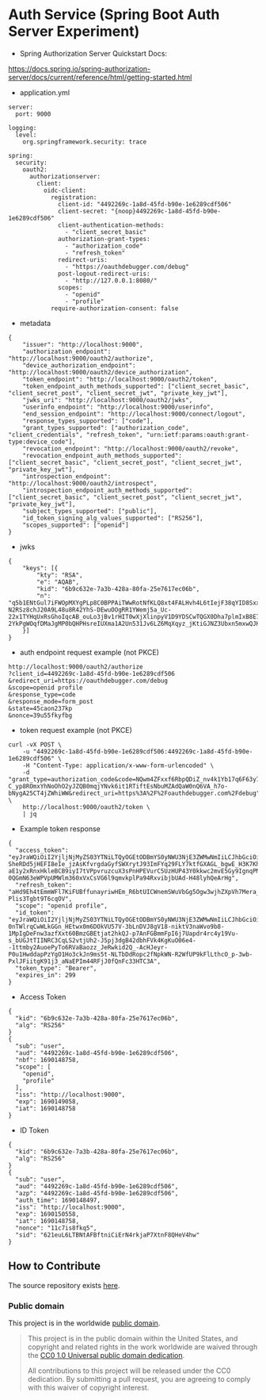 # Auth Service (Spring Boot Auth Server Experiment)

- Spring Authorization Server Quickstart Docs:

https://docs.spring.io/spring-authorization-server/docs/current/reference/html/getting-started.html

- application.yml

```TEXT
server:
  port: 9000

logging:
  level:
    org.springframework.security: trace

spring:
  security:
    oauth2:
      authorizationserver:
        client:
          oidc-client:
            registration:
              client-id: "4492269c-1a8d-45fd-b90e-1e6289cdf506"
              client-secret: "{noop}4492269c-1a8d-45fd-b90e-1e6289cdf506"
              client-authentication-methods:
                - "client_secret_basic"
              authorization-grant-types:
                - "authorization_code"
                - "refresh_token"
              redirect-uris:
                - "https://oauthdebugger.com/debug"
              post-logout-redirect-uris:
                - "http://127.0.0.1:8080/"
              scopes:
                - "openid"
                - "profile"
            require-authorization-consent: false
```

- metadata

```TEXT
{
	"issuer": "http://localhost:9000",
	"authorization_endpoint": "http://localhost:9000/oauth2/authorize",
	"device_authorization_endpoint": "http://localhost:9000/oauth2/device_authorization",
	"token_endpoint": "http://localhost:9000/oauth2/token",
	"token_endpoint_auth_methods_supported": ["client_secret_basic", "client_secret_post", "client_secret_jwt", "private_key_jwt"],
	"jwks_uri": "http://localhost:9000/oauth2/jwks",
	"userinfo_endpoint": "http://localhost:9000/userinfo",
	"end_session_endpoint": "http://localhost:9000/connect/logout",
	"response_types_supported": ["code"],
	"grant_types_supported": ["authorization_code", "client_credentials", "refresh_token", "urn:ietf:params:oauth:grant-type:device_code"],
	"revocation_endpoint": "http://localhost:9000/oauth2/revoke",
	"revocation_endpoint_auth_methods_supported": ["client_secret_basic", "client_secret_post", "client_secret_jwt", "private_key_jwt"],
	"introspection_endpoint": "http://localhost:9000/oauth2/introspect",
	"introspection_endpoint_auth_methods_supported": ["client_secret_basic", "client_secret_post", "client_secret_jwt", "private_key_jwt"],
	"subject_types_supported": ["public"],
	"id_token_signing_alg_values_supported": ["RS256"],
	"scopes_supported": ["openid"]
}
```

- jwks

```TEXT
{
	"keys": [{
		"kty": "RSA",
		"e": "AQAB",
		"kid": "6b9c632e-7a3b-428a-80fa-25e7617ec06b",
		"n": "q5b1ENtGul7iFWOpMXYgPLp8C0BPPAiTWwRotNfKLQ8xt4FALHvh4L6tIejF38qYID8SxxA0SOnK0nZRcqTrRLc-N2RSz8chJ20A9L48u8R42YhS-DEwuOOgRR1YWemj5a_Uc-22x1TYHqUxRsGhoIqcAB_ouLo3jBv1rHIT0wXjXlinpyV1D9YDSCwTQGX0Dha7plmIxB8E7aT_sdpMzyh4nZalw2xpRqhUv-2YkPgWOqfDMaJgMP0bQHPHsreIUXma1A2Un531Jv6LZ6MqXqyz_jKtiGJNZ3Ubxn5mxwQJKg8ssldrOSy1dkh3OsDorhcx8sfJJo8irpg1AM3zyw"
	}]
}
```

- auth endpoint request example (not PKCE)

```TEXT
http://localhost:9000/oauth2/authorize
?client_id=4492269c-1a8d-45fd-b90e-1e6289cdf506
&redirect_uri=https://oauthdebugger.com/debug
&scope=openid profile
&response_type=code
&response_mode=form_post
&state=45caon237kp
&nonce=39u55fkyfbg
```

- token request example (not PKCE)

```TEXT
curl -vX POST \
    -u "4492269c-1a8d-45fd-b90e-1e6289cdf506:4492269c-1a8d-45fd-b90e-1e6289cdf506" \
    -H "Content-Type: application/x-www-form-urlencoded" \
    -d "grant_type=authorization_code&code=NQwm4ZFxxf6RbpQDiZ_nv4k1Yb17q6F63y7IRZH1m7_rNZqx-C_yp8ROmxYhNoOhO2yJZQB0mqjYNvk6it1RTiftEsNbuMZAdQaW0nQ6VA_h7o-bNygA25CT4jZWhiWW&redirect_uri=https%3A%2F%2Foauthdebugger.com%2Fdebug" \
    http://localhost:9000/oauth2/token \
    | jq
```

- Example token response

```TEXT
{
  "access_token": "eyJraWQiOiI2YjljNjMyZS03YTNiLTQyOGEtODBmYS0yNWU3NjE3ZWMwNmIiLCJhbGciOiJSUzI1NiJ9.eyJzdWIiOiJ1c2VyIiwiYXVkIjoiNDQ5MjI2OWMtMWE4ZC00NWZkLWI5MGUtMWU2Mjg5Y2RmNTA2IiwibmJmIjoxNjkwMTQ4NzU4LCJzY29wZSI6WyJvcGVuaWQiLCJwcm9maWxlIl0sImlzcyI6Imh0dHA6Ly9sb2NhbGhvc3Q6OTAwMCIsImV4cCI6MTY5MDE0OTA1OCwiaWF0IjoxNjkwMTQ4NzU4fQ.SHUue-SheRDd5jHEFI8eIe_jzAsKfvrgdaGyfSWXrytJ93ImFYq29FLY7ktfGXAGL_bgwE_H3K7Kh7pw7SFEP_fNIxHhoMpDvyHtBeQHF5gyxNdahJOpBXrVDiswzxi7YiYWuiapmhBHVVy2yRWvKKlLArTfsic5yLJIEwYpxQed76x0C97AOvfOmhK3FbK4mIFwkWiKcl1-aE1y2xRnxHkleBCB9iyI7tVPpvruzcuX3sPnHPEVurC5UzHUP43Y0kkwc2mvE5Gy9IgnqPMH7a-0QGmN63eWPVpUMWlm360xVxCsVG6l9qmvkplPa94RxvibjbUAd-H48lyhQeArHg",
  "refresh_token": "aHd9Eh4tEmmWFl7KiFUBffunayriwHEm_R6btUICWnemSWuVbGg5Ogw3wjhZXpVh7Mera_PeZe201Jyc7cAmd2HVGfWYA_0uzuARpDr0B6dvRDy-Plis3Tgbt9T6cqOV",
  "scope": "openid profile",
  "id_token": "eyJraWQiOiI2YjljNjMyZS03YTNiLTQyOGEtODBmYS0yNWU3NjE3ZWMwNmIiLCJhbGciOiJSUzI1NiJ9.eyJzdWIiOiJ1c2VyIiwiYXVkIjoiNDQ5MjI2OWMtMWE4ZC00NWZkLWI5MGUtMWU2Mjg5Y2RmNTA2IiwiYXpwIjoiNDQ5MjI2OWMtMWE4ZC00NWZkLWI5MGUtMWU2Mjg5Y2RmNTA2IiwiYXV0aF90aW1lIjoxNjkwMTQ4NDk3LCJpc3MiOiJodHRwOi8vbG9jYWxob3N0OjkwMDAiLCJleHAiOjE2OTAxNTA1NTgsImlhdCI6MTY5MDE0ODc1OCwibm9uY2UiOiIxMWM3aXM4ZmtxNSIsInNpZCI6IjYyMWV1TDZMVEJOdEFGQmZ0bmlDaUVyTjRya2phUDdYdG5GOFFIZVY0aHcifQ.flrn5xJ-0nTWlrqCwWLkGGn_HEtwx0m6DOkVU57V-3bLnDVJ8gV18-niktV3naWvo9b8-1MpIgDeFnw3azfXxt60BmzGBEtjat2hkQJ-p7AnFGBmmFpI6j7Uapdr4rc4y19Vu-s_bUGJtTIINRC3CqLS2vtjUh2-J5pj3dgB42dbhFVk4KgKuO06e4--1ttmby2AuoePyTo6RVaBaozz_JeRwkid2Q_-AcHJeyr-P0u1HwddapPzYgO1Ho3ckJn9ms5t-NLTbDdRopc2fNpkWN-R2WfUP9kFlLthcO_p-3wb-PxlJFiitgK91j3_aNaEPIm44RFjJ0fQnFc33HTC3A",
  "token_type": "Bearer",
  "expires_in": 299
}
```

- Access Token

```TEXT
{
  "kid": "6b9c632e-7a3b-428a-80fa-25e7617ec06b",
  "alg": "RS256"
}
{
  "sub": "user",
  "aud": "4492269c-1a8d-45fd-b90e-1e6289cdf506",
  "nbf": 1690148758,
  "scope": [
    "openid",
    "profile"
  ],
  "iss": "http://localhost:9000",
  "exp": 1690149058,
  "iat": 1690148758
}
```

- ID Token

```TEXT
{
  "kid": "6b9c632e-7a3b-428a-80fa-25e7617ec06b",
  "alg": "RS256"
}
{
  "sub": "user",
  "aud": "4492269c-1a8d-45fd-b90e-1e6289cdf506",
  "azp": "4492269c-1a8d-45fd-b90e-1e6289cdf506",
  "auth_time": 1690148497,
  "iss": "http://localhost:9000",
  "exp": 1690150558,
  "iat": 1690148758,
  "nonce": "11c7is8fkq5",
  "sid": "621euL6LTBNtAFBftniCiErN4rkjaP7XtnF8QHeV4hw"
}
```

## How to Contribute

The source repository exists [here](https://github.com/grandamp/auth-service).

### Public domain

This project is in the worldwide [public domain](LICENSE.md).

> This project is in the public domain within the United States, and copyright and related rights in the work worldwide are waived through the [CC0 1.0 Universal public domain dedication](https://creativecommons.org/publicdomain/zero/1.0/).
>
> All contributions to this project will be released under the CC0 dedication. By submitting a pull request, you are agreeing to comply with this waiver of copyright interest.
